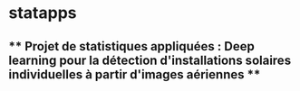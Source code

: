 # statapps

## ** Projet de statistiques appliquées : Deep learning pour la détection d'installations solaires individuelles à partir d'images aériennes **
